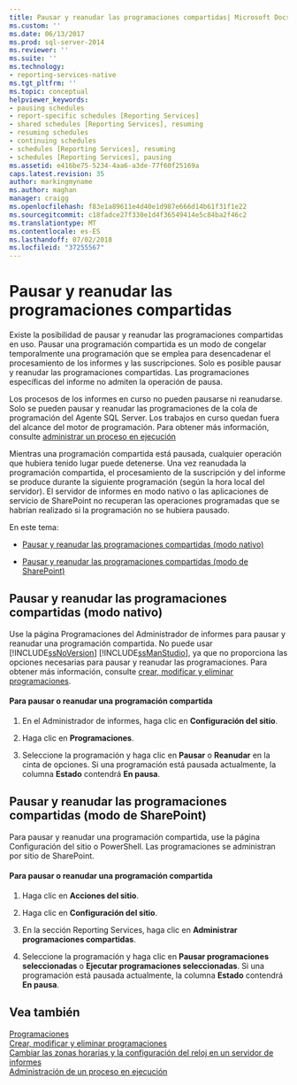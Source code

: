 ```yaml
---
title: Pausar y reanudar las programaciones compartidas| Microsoft Docs
ms.custom: ''
ms.date: 06/13/2017
ms.prod: sql-server-2014
ms.reviewer: ''
ms.suite: ''
ms.technology:
- reporting-services-native
ms.tgt_pltfrm: ''
ms.topic: conceptual
helpviewer_keywords:
- pausing schedules
- report-specific schedules [Reporting Services]
- shared schedules [Reporting Services], resuming
- resuming schedules
- continuing schedules
- schedules [Reporting Services], resuming
- schedules [Reporting Services], pausing
ms.assetid: e416be75-5234-4aa6-a3de-77f60f25169a
caps.latest.revision: 35
author: markingmyname
ms.author: maghan
manager: craigg
ms.openlocfilehash: f83e1a89611e4d40e1d987e666d14b61f31f1e22
ms.sourcegitcommit: c18fadce27f330e1d4f36549414e5c84ba2f46c2
ms.translationtype: MT
ms.contentlocale: es-ES
ms.lasthandoff: 07/02/2018
ms.locfileid: "37255567"
---
```

# <a name="pause-and-resume-shared-schedules"></a>Pausar y reanudar las programaciones compartidas
  Existe la posibilidad de pausar y reanudar las programaciones compartidas en uso. Pausar una programación compartida es un modo de congelar temporalmente una programación que se emplea para desencadenar el procesamiento de los informes y las suscripciones. Solo es posible pausar y reanudar las programaciones compartidas. Las programaciones específicas del informe no admiten la operación de pausa.  
  
 Los procesos de los informes en curso no pueden pausarse ni reanudarse. Solo se pueden pausar y reanudar las programaciones de la cola de programación del Agente SQL Server. Los trabajos en curso quedan fuera del alcance del motor de programación. Para obtener más información, consulte [administrar un proceso en ejecución](manage-a-running-process.md)  
  
 Mientras una programación compartida está pausada, cualquier operación que hubiera tenido lugar puede detenerse. Una vez reanudada la programación compartida, el procesamiento de la suscripción y del informe se produce durante la siguiente programación (según la hora local del servidor). El servidor de informes en modo nativo o las aplicaciones de servicio de SharePoint no recuperan las operaciones programadas que se habrían realizado si la programación no se hubiera pausado.  
  
 En este tema:  
  
-   [Pausar y reanudar las programaciones compartidas (modo nativo)](#bkmk_native)  
  
-   [Pausar y reanudar las programaciones compartidas (modo de SharePoint)](#bkmk_sharepoint)  
  
##  <a name="bkmk_native"></a> Pausar y reanudar las programaciones compartidas (modo nativo)  
 Use la página Programaciones del Administrador de informes para pausar y reanudar una programación compartida. No puede usar [!INCLUDE[ssNoVersion](../../includes/ssnoversion-md.md)] [!INCLUDE[ssManStudio](../../includes/ssmanstudio-md.md)], ya que no proporciona las opciones necesarias para pausar y reanudar las programaciones. Para obtener más información, consulte [crear, modificar y eliminar programaciones](create-modify-and-delete-schedules.md).  
  
#### <a name="to-pause-or-resume-a-shared-schedule"></a>Para pausar o reanudar una programación compartida  
  
1.  En el Administrador de informes, haga clic en **Configuración del sitio**.  
  
2.  Haga clic en **Programaciones**.  
  
3.  Seleccione la programación y haga clic en **Pausar** o **Reanudar** en la cinta de opciones. Si una programación está pausada actualmente, la columna **Estado** contendrá **En pausa**.  
  
##  <a name="bkmk_sharepoint"></a> Pausar y reanudar las programaciones compartidas (modo de SharePoint)  
 Para pausar y reanudar una programación compartida, use la página Configuración del sitio o PowerShell. Las programaciones se administran por sitio de SharePoint.  
  
#### <a name="to-pause-or-resume-a-shared-schedule"></a>Para pausar o reanudar una programación compartida  
  
1.  Haga clic en **Acciones del sitio**.  
  
2.  Haga clic en **Configuración del sitio**.  
  
3.  En la sección Reporting Services, haga clic en **Administrar programaciones compartidas**.  
  
4.  Seleccione la programación y haga clic en **Pausar programaciones seleccionadas** o **Ejecutar programaciones seleccionadas**. Si una programación está pausada actualmente, la columna **Estado** contendrá **En pausa**.  
  
## <a name="see-also"></a>Vea también  
 [Programaciones](schedules.md)   
 [Crear, modificar y eliminar programaciones](create-modify-and-delete-schedules.md)   
 [Cambiar las zonas horarias y la configuración del reloj en un servidor de informes](change-time-zones-and-clock-settings-on-a-report-server.md)   
 [Administración de un proceso en ejecución](manage-a-running-process.md)  
  
  
